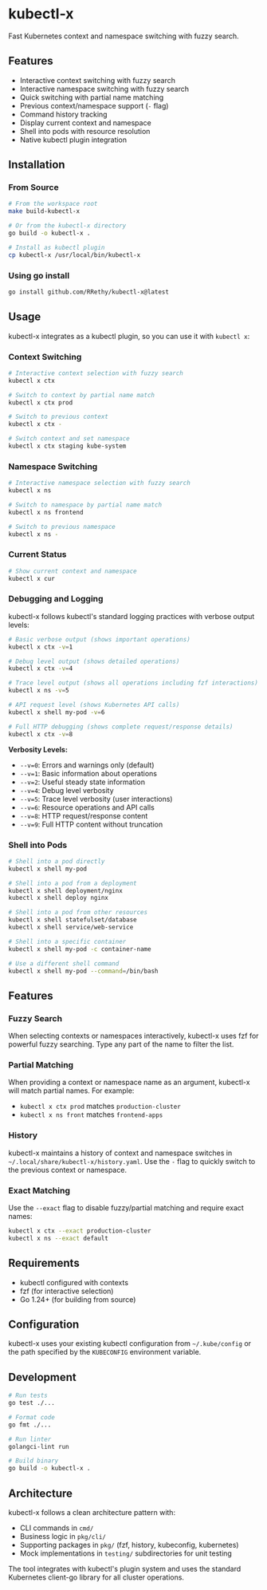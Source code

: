 # kubectl-x

Fast Kubernetes context and namespace switching with fuzzy search.

## Features

- Interactive context switching with fuzzy search
- Interactive namespace switching with fuzzy search  
- Quick switching with partial name matching
- Previous context/namespace support (`-` flag)
- Command history tracking
- Display current context and namespace
- Shell into pods with resource resolution
- Native kubectl plugin integration

## Installation

### From Source

```bash
# From the workspace root
make build-kubectl-x

# Or from the kubectl-x directory
go build -o kubectl-x .

# Install as kubectl plugin
cp kubectl-x /usr/local/bin/kubectl-x
```

### Using go install

```bash
go install github.com/RRethy/kubectl-x@latest
```

## Usage

kubectl-x integrates as a kubectl plugin, so you can use it with `kubectl x`:

### Context Switching

```bash
# Interactive context selection with fuzzy search
kubectl x ctx

# Switch to context by partial name match
kubectl x ctx prod

# Switch to previous context
kubectl x ctx -

# Switch context and set namespace
kubectl x ctx staging kube-system
```

### Namespace Switching

```bash
# Interactive namespace selection with fuzzy search
kubectl x ns

# Switch to namespace by partial name match  
kubectl x ns frontend

# Switch to previous namespace
kubectl x ns -
```

### Current Status

```bash
# Show current context and namespace
kubectl x cur
```

### Debugging and Logging

kubectl-x follows kubectl's standard logging practices with verbose output levels:

```bash
# Basic verbose output (shows important operations)
kubectl x ctx -v=1

# Debug level output (shows detailed operations) 
kubectl x ctx -v=4

# Trace level output (shows all operations including fzf interactions)
kubectl x ns -v=5

# API request level (shows Kubernetes API calls)
kubectl x shell my-pod -v=6

# Full HTTP debugging (shows complete request/response details)
kubectl x ctx -v=8
```

**Verbosity Levels:**
- `--v=0`: Errors and warnings only (default)
- `--v=1`: Basic information about operations
- `--v=2`: Useful steady state information
- `--v=4`: Debug level verbosity
- `--v=5`: Trace level verbosity (user interactions)
- `--v=6`: Resource operations and API calls
- `--v=8`: HTTP request/response content
- `--v=9`: Full HTTP content without truncation

### Shell into Pods

```bash
# Shell into a pod directly
kubectl x shell my-pod

# Shell into a pod from a deployment
kubectl x shell deployment/nginx
kubectl x shell deploy nginx

# Shell into a pod from other resources
kubectl x shell statefulset/database
kubectl x shell service/web-service

# Shell into a specific container
kubectl x shell my-pod -c container-name

# Use a different shell command
kubectl x shell my-pod --command=/bin/bash
```

## Features

### Fuzzy Search
When selecting contexts or namespaces interactively, kubectl-x uses fzf for powerful fuzzy searching. Type any part of the name to filter the list.

### Partial Matching
When providing a context or namespace name as an argument, kubectl-x will match partial names. For example:
- `kubectl x ctx prod` matches `production-cluster`
- `kubectl x ns front` matches `frontend-apps`

### History
kubectl-x maintains a history of context and namespace switches in `~/.local/share/kubectl-x/history.yaml`. Use the `-` flag to quickly switch to the previous context or namespace.

### Exact Matching
Use the `--exact` flag to disable fuzzy/partial matching and require exact names:
```bash
kubectl x ctx --exact production-cluster
kubectl x ns --exact default
```

## Requirements

- kubectl configured with contexts
- fzf (for interactive selection)
- Go 1.24+ (for building from source)

## Configuration

kubectl-x uses your existing kubectl configuration from `~/.kube/config` or the path specified by the `KUBECONFIG` environment variable.

## Development

```bash
# Run tests
go test ./...

# Format code
go fmt ./...

# Run linter
golangci-lint run

# Build binary
go build -o kubectl-x .
```

## Architecture

kubectl-x follows a clean architecture pattern with:
- CLI commands in `cmd/`
- Business logic in `pkg/cli/`
- Supporting packages in `pkg/` (fzf, history, kubeconfig, kubernetes)
- Mock implementations in `testing/` subdirectories for unit testing

The tool integrates with kubectl's plugin system and uses the standard Kubernetes client-go library for all cluster operations.